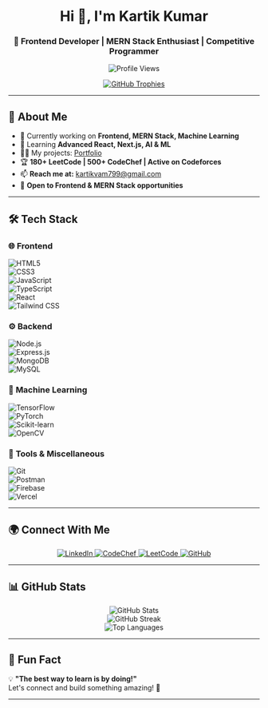 <h1 align="center">Hi 👋, I'm Kartik Kumar</h1>
<h3 align="center">🚀 Frontend Developer | MERN Stack Enthusiast | Competitive Programmer</h3>

<p align="center">
  <img src="https://komarev.com/ghpvc/?username=kartik7906&label=Profile%20Views&color=0e75b6&style=flat" alt="Profile Views" />
</p>

<p align="center">
  <a href="https://github.com/ryo-ma/github-profile-trophy">
    <img src="https://github-profile-trophy.vercel.app/?username=kartik7906&theme=algolia&row=1&column=7" alt="GitHub Trophies" />
  </a>
</p>

---

## 🚀 About Me  
- 🔭 Currently working on **Frontend, MERN Stack, Machine Learning**
- 🌱 Learning **Advanced React, Next.js, AI & ML**
- 👨‍💻 My projects: [Portfolio](https://github.com/Kartik7906)
- 🏆 **180+ LeetCode | 500+ CodeChef | Active on Codeforces**
- 📫 **Reach me at:** kartikvam799@gmail.com
- 🚀 **Open to Frontend & MERN Stack opportunities**

---

## 🛠️ Tech Stack  
### 🌐 **Frontend**  
![HTML5](https://img.shields.io/badge/HTML5-E34F26?style=for-the-badge&logo=html5&logoColor=white)  
![CSS3](https://img.shields.io/badge/CSS3-1572B6?style=for-the-badge&logo=css3&logoColor=white)  
![JavaScript](https://img.shields.io/badge/JavaScript-F7DF1E?style=for-the-badge&logo=javascript&logoColor=black)  
![TypeScript](https://img.shields.io/badge/TypeScript-3178C6?style=for-the-badge&logo=typescript&logoColor=white)  
![React](https://img.shields.io/badge/React-20232A?style=for-the-badge&logo=react&logoColor=61DAFB)  
![Tailwind CSS](https://img.shields.io/badge/Tailwind%20CSS-06B6D4?style=for-the-badge&logo=tailwindcss&logoColor=white)  

### ⚙️ **Backend**  
![Node.js](https://img.shields.io/badge/Node.js-43853D?style=for-the-badge&logo=node.js&logoColor=white)  
![Express.js](https://img.shields.io/badge/Express.js-000000?style=for-the-badge&logo=express&logoColor=white)  
![MongoDB](https://img.shields.io/badge/MongoDB-4EA94B?style=for-the-badge&logo=mongodb&logoColor=white)  
![MySQL](https://img.shields.io/badge/MySQL-4479A1?style=for-the-badge&logo=mysql&logoColor=white)  

### 🤖 **Machine Learning**  
![TensorFlow](https://img.shields.io/badge/TensorFlow-FF6F00?style=for-the-badge&logo=tensorflow&logoColor=white)  
![PyTorch](https://img.shields.io/badge/PyTorch-EE4C2C?style=for-the-badge&logo=pytorch&logoColor=white)  
![Scikit-learn](https://img.shields.io/badge/scikit--learn-F7931E?style=for-the-badge&logo=scikit-learn&logoColor=white)  
![OpenCV](https://img.shields.io/badge/OpenCV-5C3EE8?style=for-the-badge&logo=opencv&logoColor=white)  

### 🔧 **Tools & Miscellaneous**  
![Git](https://img.shields.io/badge/Git-F05032?style=for-the-badge&logo=git&logoColor=white)  
![Postman](https://img.shields.io/badge/Postman-FF6C37?style=for-the-badge&logo=postman&logoColor=white)  
![Firebase](https://img.shields.io/badge/Firebase-FFCA28?style=for-the-badge&logo=firebase&logoColor=black)  
![Vercel](https://img.shields.io/badge/Vercel-000000?style=for-the-badge&logo=vercel&logoColor=white)  

---

## 🌍 Connect With Me  
<p align="center">
  <a href="https://linkedin.com/in/kartik-kumar-7774881b0" target="_blank">
    <img src="https://img.shields.io/badge/LinkedIn-0077B5?style=for-the-badge&logo=linkedin&logoColor=white" alt="LinkedIn" />
  </a>
  <a href="https://www.codechef.com/users/kartikrasanya7" target="_blank">
    <img src="https://img.shields.io/badge/CodeChef-5B4638?style=for-the-badge&logo=codechef&logoColor=white" alt="CodeChef" />
  </a>
  <a href="https://www.leetcode.com/kartikkumar79" target="_blank">
    <img src="https://img.shields.io/badge/LeetCode-FFA116?style=for-the-badge&logo=leetcode&logoColor=black" alt="LeetCode" />
  </a>
  <a href="https://github.com/Kartik7906" target="_blank">
    <img src="https://img.shields.io/badge/GitHub-181717?style=for-the-badge&logo=github&logoColor=white" alt="GitHub" />
  </a>
</p>

---

## 📊 GitHub Stats  
<p align="center">
  <img src="https://github-readme-stats.vercel.app/api?username=kartik7906&show_icons=true&theme=radical" alt="GitHub Stats" />
  <br>
  <img src="https://github-readme-streak-stats.herokuapp.com/?user=kartik7906&theme=radical" alt="GitHub Streak" />
  <br>
  <img src="https://github-readme-stats.vercel.app/api/top-langs/?username=kartik7906&layout=compact&theme=radical" alt="Top Languages" />
</p>

---

## 🎯 Fun Fact  
💡 **"The best way to learn is by doing!"**  
Let's connect and build something amazing! 🚀  

---
